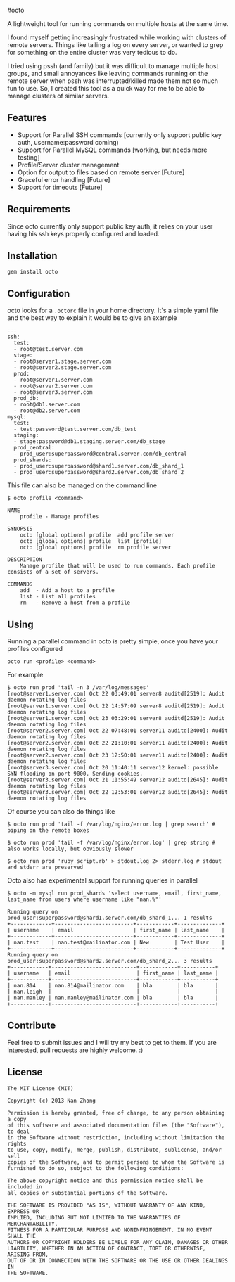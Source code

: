 #octo

A lightweight tool for running commands on multiple hosts at the same time.

I found myself getting increasingly frustrated while working with clusters of remote servers. Things like tailing a log on every server, or wanted to grep for something on the entire cluster was very tedious to do.

I tried using pssh (and family) but it was difficult to manage multiple host groups, and small annoyances like leaving commands running on the remote server when pssh was interrupted/killed made them not so much fun to use. So, I created this tool as a quick way for me to be able to manage clusters of similar servers.

## Features

 - Support for Parallel SSH commands [currently only support public key auth, username:password coming)
 - Support for Parallel MySQL commands [working, but needs more testing]
 - Profile/Server cluster management
 - Option for output to files based on remote server [Future]
 - Graceful error handling [Future]
 - Support for timeouts [Future]

## Requirements

Since octo currently only support public key auth, it relies on your user having his ssh keys properly configured and loaded.

## Installation

    gem install octo

## Configuration

octo looks for a `.octorc` file in your home directory. It's a simple yaml file and the best way to explain it would be to give an example

    ---
    ssh:
      test:
      - root@test.server.com
      stage:
      - root@server1.stage.server.com
      - root@server2.stage.server.com
      prod:
      - root@server1.server.com
      - root@server2.server.com
      - root@server3.server.com
      prod_db:
      - root@db1.server.com
      - root@db2.server.com
    mysql:
      test:
      - test:password@test.server.com/db_test
      staging:
      - stage:password@db1.staging.server.com/db_stage
      prod_central:
      - prod_user:superpassword@central.server.com/db_central
      prod_shards:
      - prod_user:superpassword@shard1.server.com/db_shard_1
      - prod_user:superpassword@shard2.server.com/db_shard_2

This file can also be managed on the command line

    $ octo profile <command>
    
    NAME
        profile - Manage profiles
    
    SYNOPSIS
        octo [global options] profile  add profile server
        octo [global options] profile  list [profile]
        octo [global options] profile  rm profile server
    
    DESCRIPTION
        Manage profile that will be used to run commands. Each profile consists of a set of servers.
    
    COMMANDS
        add  - Add a host to a profile
        list - List all profiles
        rm   - Remove a host from a profile

## Using

Running a parallel command in octo is pretty simple, once you have your profiles configured

    octo run <profile> <command>

For example

    $ octo run prod 'tail -n 3 /var/log/messages'
    [root@server1.server.com] Oct 22 03:49:01 server8 auditd[2519]: Audit daemon rotating log files
    [root@server1.server.com] Oct 22 14:57:09 server8 auditd[2519]: Audit daemon rotating log files
    [root@server1.server.com] Oct 23 03:29:01 server8 auditd[2519]: Audit daemon rotating log files
    [root@server2.server.com] Oct 22 07:48:01 server11 auditd[2400]: Audit daemon rotating log files
    [root@server2.server.com] Oct 22 21:10:01 server11 auditd[2400]: Audit daemon rotating log files
    [root@server2.server.com] Oct 23 12:50:01 server11 auditd[2400]: Audit daemon rotating log files
    [root@server3.server.com] Oct 20 11:40:11 server12 kernel: possible SYN flooding on port 9000. Sending cookies.
    [root@server3.server.com] Oct 21 11:55:49 server12 auditd[2645]: Audit daemon rotating log files
    [root@server3.server.com] Oct 22 12:53:01 server12 auditd[2645]: Audit daemon rotating log files

Of course you can also do things like

    $ octo run prod 'tail -f /var/log/nginx/error.log | grep search' # piping on the remote boxes
    
    $ octo run prod 'tail -f /var/log/nginx/error.log' | grep string # also works locally, but obviously slower
    
    $ octo run prod 'ruby script.rb' > stdout.log 2> stderr.log # stdout and stderr are preserved
    
Octo also has experimental support for running queries in parallel

    $ octo -m mysql run prod_shards 'select username, email, first_name, last_name from users where username like "nan.%"'

    Running query on prod_user:superpassword@shard1.server.com/db_shard_1... 1 results
    +-------------+-------------------------+------------+--------------+
    | username    | email                   | first_name | last_name    |
    +-------------+-------------------------+------------+--------------+
    | nan.test    | nan.test@mailinator.com | New        | Test User    |
    +-------------+-------------------------+------------+--------------+
    Running query on prod_user:superpassword@shard2.server.com/db_shard_2... 3 results
    +------------+---------------------------+------------+-----------+
    | username   | email                     | first_name | last_name |
    +------------+---------------------------+------------+-----------+
    | nan.814    | nan.814@mailinator.com    | bla        | bla       |
    | nan.leigh  |                           |            |           |
    | nan.manley | nan.manley@mailinator.com | bla        | bla       |
    +------------+---------------------------+------------+-----------+

## Contribute

Feel free to submit issues and I will try my best to get to them. If you are interested, pull requests are highly welcome. :)

## License

    The MIT License (MIT)
    
    Copyright (c) 2013 Nan Zhong
    
    Permission is hereby granted, free of charge, to any person obtaining a copy
    of this software and associated documentation files (the "Software"), to deal
    in the Software without restriction, including without limitation the rights
    to use, copy, modify, merge, publish, distribute, sublicense, and/or sell
    copies of the Software, and to permit persons to whom the Software is
    furnished to do so, subject to the following conditions:
    
    The above copyright notice and this permission notice shall be included in
    all copies or substantial portions of the Software.
    
    THE SOFTWARE IS PROVIDED "AS IS", WITHOUT WARRANTY OF ANY KIND, EXPRESS OR
    IMPLIED, INCLUDING BUT NOT LIMITED TO THE WARRANTIES OF MERCHANTABILITY,
    FITNESS FOR A PARTICULAR PURPOSE AND NONINFRINGEMENT. IN NO EVENT SHALL THE
    AUTHORS OR COPYRIGHT HOLDERS BE LIABLE FOR ANY CLAIM, DAMAGES OR OTHER
    LIABILITY, WHETHER IN AN ACTION OF CONTRACT, TORT OR OTHERWISE, ARISING FROM,
    OUT OF OR IN CONNECTION WITH THE SOFTWARE OR THE USE OR OTHER DEALINGS IN
    THE SOFTWARE.
